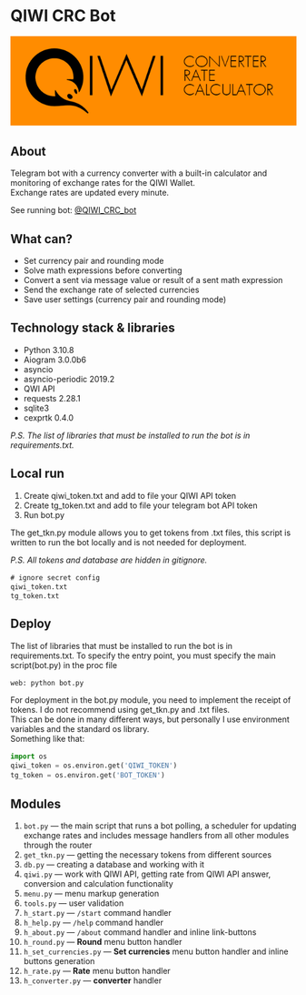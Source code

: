 # QIWI CRC Bot

![info picture](/CRC_Description_git.png)  

## About  

Telegram bot with a currency converter with a built-in calculator and monitoring of exchange rates for the QIWI Wallet.  
Exchange rates are updated every minute.

See running bot: [@QIWI_CRC_bot](https://t.me/QIWI_CRC_bot "QIWI Converter Rate Calculator")

## What can?

* Set currency pair and rounding mode
* Solve math expressions before converting
* Convert a sent via message value or result of a sent math expression
* Send the exchange rate of selected currencies
* Save user settings (currency pair and rounding mode)

## Technology stack  & libraries

* Python 3.10.8
* Aiogram 3.0.0b6
* asyncio
* asyncio-periodic 2019.2
* QWI API
* requests 2.28.1
* sqlite3
* cexprtk 0.4.0

*P.S. The list of libraries that must be installed to run the bot is in requirements.txt.*

## Local run  

1. Create qiwi_token.txt and add to file your QIWI API token  
2. Create tg_token.txt and add to file your telegram bot API token
3. Run bot.py

The get_tkn.py module allows you to get tokens from .txt files, this script is written to run the bot locally and is not needed for deployment.  
  
*P.S. All tokens and database are hidden in gitignore.*

``` gitignore
# ignore secret config
qiwi_token.txt
tg_token.txt
```

## Deploy

The list of libraries that must be installed to run the bot is in requirements.txt.
To specify the entry point, you must specify the main script(bot.py) in the proc file

``` Procfile
web: python bot.py
```

For deployment in the bot.py module, you need to implement the receipt of tokens. I do not recommend using get_tkn.py and .txt files.  
This can be done in many different ways, but personally I use environment variables and the standard os library.  
Something like that:  

``` Python  
import os
qiwi_token = os.environ.get('QIWI_TOKEN')
tg_token = os.environ.get('BOT_TOKEN')
```

## Modules  

1. `bot.py` — the main script that runs a bot polling, a scheduler for updating exchange rates and includes message handlers from all other modules through the router  
2. `get_tkn.py` — getting the necessary tokens from different sources  
3. `db.py` — creating a database and working with it  
4. `qiwi.py` — work with QIWI API, getting rate from QIWI API answer, conversion and calculation functionality  
5. `menu.py` — menu markup generation  
6. `tools.py` — user validation  
7. `h_start.py` — `/start` command handler  
8. `h_help.py` — `/help` command handler  
9. `h_about.py` — `/about` command handler and inline link-buttons  
10. `h_round.py` — **Round** menu button handler  
11. `h_set_currencies.py` — **Set currencies** menu button handler and inline buttons generation
12. `h_rate.py` — **Rate** menu button handler  
13. `h_converter.py` — **converter** handler
